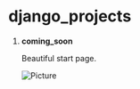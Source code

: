 # django_projects

1. **coming_soon**

    Beautiful start page.

   ![Picture](https://github.com/suharevA/django_projects/tree/master/coming_soon/static/img/com.jpg)

